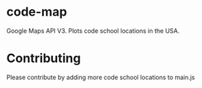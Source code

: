 # code-map
Google Maps API V3. Plots code school locations in the USA.

# Contributing
Please contribute by adding more code school locations to main.js
